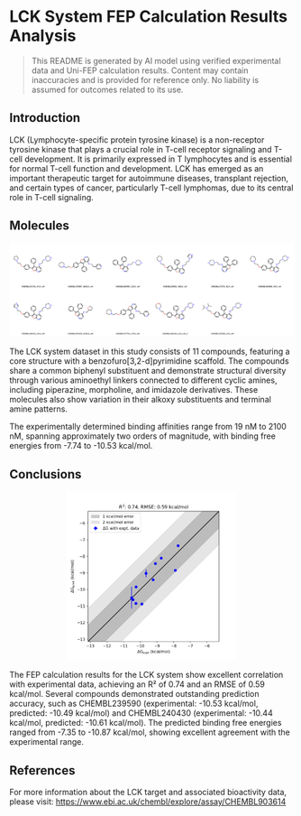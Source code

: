 # LCK System FEP Calculation Results Analysis

> This README is generated by AI model using verified experimental data and Uni-FEP calculation results. Content may contain inaccuracies and is provided for reference only. No liability is assumed for outcomes related to its use.

## Introduction

LCK (Lymphocyte-specific protein tyrosine kinase) is a non-receptor tyrosine kinase that plays a crucial role in T-cell receptor signaling and T-cell development. It is primarily expressed in T lymphocytes and is essential for normal T-cell function and development. LCK has emerged as an important therapeutic target for autoimmune diseases, transplant rejection, and certain types of cancer, particularly T-cell lymphomas, due to its central role in T-cell signaling.

## Molecules

![Molecular structures of representative compounds](mol_grid.png)

The LCK system dataset in this study consists of 11 compounds, featuring a core structure with a benzofuro[3,2-d]pyrimidine scaffold. The compounds share a common biphenyl substituent and demonstrate structural diversity through various aminoethyl linkers connected to different cyclic amines, including piperazine, morpholine, and imidazole derivatives. These molecules also show variation in their alkoxy substituents and terminal amine patterns.

The experimentally determined binding affinities range from 19 nM to 2100 nM, spanning approximately two orders of magnitude, with binding free energies from -7.74 to -10.53 kcal/mol.

## Conclusions

<p align="center"><img src="result_dG.png" width="300"></p>

The FEP calculation results for the LCK system show excellent correlation with experimental data, achieving an R² of 0.74 and an RMSE of 0.59 kcal/mol. Several compounds demonstrated outstanding prediction accuracy, such as CHEMBL239590 (experimental: -10.53 kcal/mol, predicted: -10.49 kcal/mol) and CHEMBL240430 (experimental: -10.44 kcal/mol, predicted: -10.61 kcal/mol). The predicted binding free energies ranged from -7.35 to -10.87 kcal/mol, showing excellent agreement with the experimental range.

## References

For more information about the LCK target and associated bioactivity data, please visit:
https://www.ebi.ac.uk/chembl/explore/assay/CHEMBL903614 